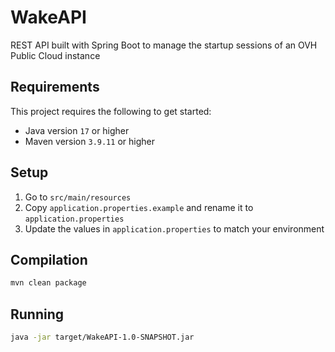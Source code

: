 # WakeAPI
REST API built with Spring Boot to manage the startup sessions of an OVH Public Cloud instance

## Requirements
This project requires the following to get started:
- Java version `17` or higher
- Maven version `3.9.11` or higher

## Setup
1. Go to `src/main/resources`
2. Copy `application.properties.example` and rename it to `application.properties`
3. Update the values in `application.properties` to match your environment

## Compilation
```bash
mvn clean package
```

## Running
```bash
java -jar target/WakeAPI-1.0-SNAPSHOT.jar
```
